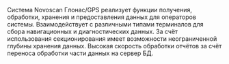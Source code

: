 Система Novoscan Глонас/GPS реализует функции получения, обработки, хранения и предоставления данных для операторов системы.
Взаимодействует с различными типами терминалов для сбора навигационных и диагностических данных. 
За счёт использования секционирования имеет возможности неограниченной глубины хранения данных.
Высокая скорость обработки отчётов за счёт переноса обработки части данных на сервер БД.
